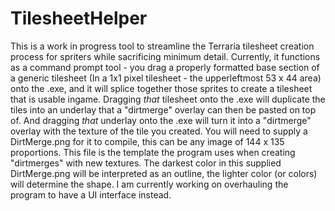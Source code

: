 # TilesheetHelper
This is a work in progress tool to streamline the Terraria tilesheet creation process for spriters while sacrificing minimum detail. Currently, it functions as a command prompt tool - you drag a properly formatted base section of a generic tilesheet (In a 1x1 pixel tilesheet - the upperleftmost 53 x 44 area) onto the .exe, and it will splice together those sprites to create a tilesheet that is usable ingame. Dragging *that* tilesheet onto the .exe will duplicate the tiles into an underlay that a "dirtmerge" overlay can then be pasted on top of. And dragging *that* underlay onto the .exe will turn it into a "dirtmerge" overlay with the texture of the tile you created. You will need to supply a DirtMerge.png for it to compile, this can be any image of 144 x 135 proportions. This file is the template the program uses when creating "dirtmerges" with new textures. The darkest color in this supplied DirtMerge.png will be interpreted as an outline, the lighter color (or colors) will determine the shape.
I am currently working on overhauling the program to have a UI interface instead.
